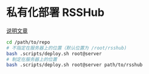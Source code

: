 # 私有化部署 RSSHub

[说明文章](https://ezirmusitua.site/deploy_private_rsshub)

```bash
cd /path/to/repo
# 不指定在服务器上的位置（默认位置为 /root/rsshub)
bash .scripts/deploy.sh root@server
# 制定在服务器上的位置
bash .scripts/deploy.sh root@server path/to/rsshub
```